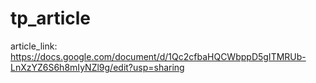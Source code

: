 # tp_article

article_link: https://docs.google.com/document/d/1Qc2cfbaHQCWbppD5gITMRUb-LnXzYZ6S6h8mIyNZl9g/edit?usp=sharing
